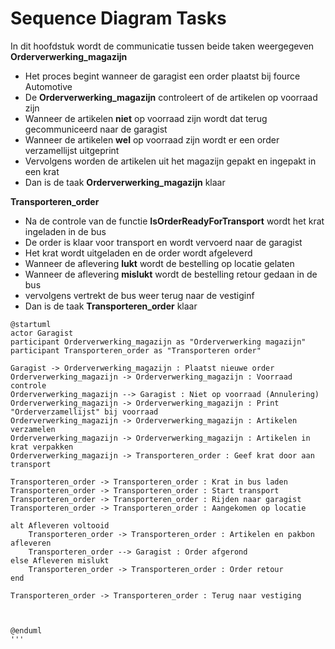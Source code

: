 # Sequence Diagram Tasks
In dit hoofdstuk wordt de communicatie tussen beide taken weergegeven
**Orderverwerking_magazijn**
- Het proces begint wanneer de garagist een order plaatst bij fource Automotive
- De **Orderverwerking_magazijn** controleert of de artikelen op voorraad zijn
- Wanneer de artikelen **niet** op voorraad zijn wordt dat terug gecommuniceerd naar de garagist
- Wanneer de artikelen **wel** op voorraad zijn wordt er een order verzamellijst uitgeprint
- Vervolgens worden de artikelen uit het magazijn gepakt en ingepakt in een krat 
- Dan is de taak **Orderverwerking_magazijn** klaar

**Transporteren_order**
- Na de controle van de functie **IsOrderReadyForTransport** wordt het krat ingeladen in de bus
- De order is klaar voor transport en wordt vervoerd naar de garagist
- Het krat wordt uitgeladen en de order wordt afgeleverd
- Wanneer de aflevering **lukt** wordt de bestelling op locatie gelaten 
- Wanneer de aflevering **mislukt** wordt de bestelling retour gedaan in de bus
- vervolgens vertrekt de bus weer terug naar de vestiginf
- Dan is de taak **Transporteren_order** klaar

```plantuml
@startuml
actor Garagist
participant Orderverwerking_magazijn as "Orderverwerking magazijn"
participant Transporteren_order as "Transporteren order"

Garagist -> Orderverwerking_magazijn : Plaatst nieuwe order
Orderverwerking_magazijn -> Orderverwerking_magazijn : Voorraad controle
Orderverwerking_magazijn --> Garagist : Niet op voorraad (Annulering)
Orderverwerking_magazijn -> Orderverwerking_magazijn : Print "Orderverzamellijst" bij voorraad
Orderverwerking_magazijn -> Orderverwerking_magazijn : Artikelen verzamelen
Orderverwerking_magazijn -> Orderverwerking_magazijn : Artikelen in krat verpakken
Orderverwerking_magazijn -> Transporteren_order : Geef krat door aan transport

Transporteren_order -> Transporteren_order : Krat in bus laden
Transporteren_order -> Transporteren_order : Start transport
Transporteren_order -> Transporteren_order : Rijden naar garagist
Transporteren_order -> Transporteren_order : Aangekomen op locatie

alt Afleveren voltooid
    Transporteren_order -> Transporteren_order : Artikelen en pakbon afleveren
    Transporteren_order --> Garagist : Order afgerond
else Afleveren mislukt
    Transporteren_order -> Transporteren_order : Order retour
end

Transporteren_order -> Transporteren_order : Terug naar vestiging



@enduml
'''